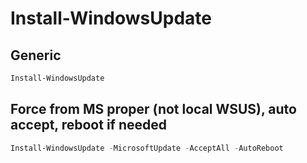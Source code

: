 # Install-WindowsUpdate

## Generic
```powershell
Install-WindowsUpdate
```

## Force from MS proper (not local WSUS), auto accept, reboot if needed
```powershell
Install-WindowsUpdate -MicrosoftUpdate -AcceptAll -AutoReboot
```